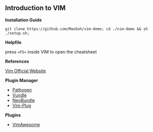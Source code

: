 ## Introduction to VIM

**Installation Guide**

`
git clone https://github.com/MaxGoh/vim-demo;
cd ./vim-demo && sh ./setup.sh;
`

**Helpfile**

press `<F5>` inside VIM to open the cheatsheet

**References**

[Vim Official Website](https://www.google.com)

**Plugin Manager**

- [Pathogen](https://github.com/tpope/vim-pathogen)
- [Vundle](https://github.com/VundleVim/Vundle.vim)
- [NeoBundle](https://github.com/Shougo/neobundle.vim)
- [Vim-Plug](https://github.com/junegunn/vim-plug)

**Plugins**

- [VimAwesome](https://vimawesome.com)
